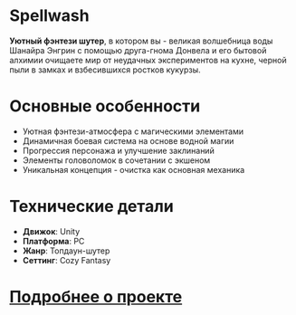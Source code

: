 # Spellwash

**Уютный фэнтези шутер**, в котором вы - великая волшебница воды Шанайра Энгрин с помощью друга-гнома Донвела и его бытовой алхимии очищаете мир от неудачных экспериментов на кухне, черной пыли в замках и взбесившихся ростков кукурзы.

# Основные особенности
- Уютная фэнтези-атмосфера с магическими элементами
- Динамичная боевая система на основе водной магии
- Прогрессия персонажа и улучшение заклинаний
- Элементы головоломок в сочетании с экшеном
- Уникальная концепция - очистка как основная механика

# Технические детали
- **Движок**: Unity
- **Платформа**: PC
- **Жанр**: Топдаун-шутер
- **Сеттинг**: Cozy Fantasy

# [Подробнее о проекте](https://github.com/Sparkiboomen/Spellwash/blob/main/GDD.md)
